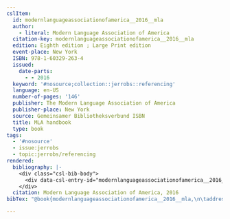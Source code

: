 ```yaml
---
cslItem:
  id: modernlanguageassociationofamerica__2016__mla
  author:
    - literal: Modern Language Association of America
  citation-key: modernlanguageassociationofamerica__2016__mla
  edition: Eighth edition ; Large Print edition
  event-place: New York
  ISBN: 978-1-60329-263-4
  issued:
    date-parts:
      - - 2016
  keyword: '#nosource;collection::jerrobs::referencing'
  language: en-US
  number-of-pages: '146'
  publisher: The Modern Language Association of America
  publisher-place: New York
  source: Gemeinsamer Bibliotheksverbund ISBN
  title: MLA handbook
  type: book
tags:
  - '#nosource'
  - issue:jerrobs
  - topic:jerrobs/referencing
rendered:
  bibliography: |-
    <div class="csl-bib-body">
      <div data-csl-entry-id="modernlanguageassociationofamerica__2016__mla" class="csl-entry">Modern Language Association of America 2016 <i>MLA handbook</i>. Eighth edition ; Large Print edition. New York: The Modern Language Association of America.</div>
    </div>
  citation: Modern Language Association of America, 2016
bibTex: "@book{modernlanguageassociationofamerica__2016__mla,\n\taddress = {New York},\n\tauthor = {{Modern Language Association of America}},\n\tedition = {Eighth edition ; Large Print edition},\n\tyear = {2016},\n\tpublisher = {The Modern Language Association of America},\n\ttitle = {MLA handbook},\n}\n\n"

---
```

